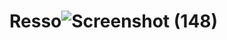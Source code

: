 # Resso![Screenshot (148)](https://user-images.githubusercontent.com/106405220/212529298-c2d11fe1-7465-4279-9be8-b1c347d47866.png)
